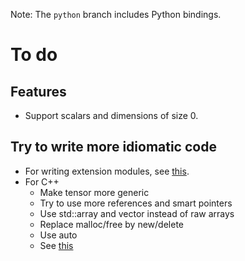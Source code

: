 Note: The `python` branch includes Python bindings.

# To do

## Features

* Support scalars and dimensions of size $0$.

## Try to write more idiomatic code

* For writing extension modules, see [this](https://pythonextensionpatterns.readthedocs.io/en/latest/refcount.html).
* For C++
  * Make tensor more generic
  * Try to use more references and smart pointers
  * Use std::array and vector instead of raw arrays
  * Replace malloc/free by new/delete
  * Use auto
  * See [this](https://oneraynyday.github.io/dev/2017/09/10/Essential-C++-4/)

